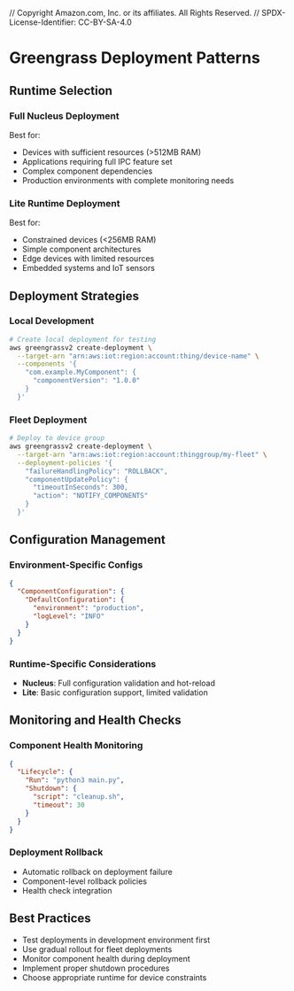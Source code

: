 // Copyright Amazon.com, Inc. or its affiliates. All Rights Reserved.
// SPDX-License-Identifier: CC-BY-SA-4.0

# Greengrass Deployment Patterns

## Runtime Selection

### Full Nucleus Deployment
Best for:
- Devices with sufficient resources (>512MB RAM)
- Applications requiring full IPC feature set
- Complex component dependencies
- Production environments with complete monitoring needs

### Lite Runtime Deployment  
Best for:
- Constrained devices (<256MB RAM)
- Simple component architectures
- Edge devices with limited resources
- Embedded systems and IoT sensors

## Deployment Strategies

### Local Development
```bash
# Create local deployment for testing
aws greengrassv2 create-deployment \
  --target-arn "arn:aws:iot:region:account:thing/device-name" \
  --components '{
    "com.example.MyComponent": {
      "componentVersion": "1.0.0"
    }
  }'
```

### Fleet Deployment
```bash
# Deploy to device group
aws greengrassv2 create-deployment \
  --target-arn "arn:aws:iot:region:account:thinggroup/my-fleet" \
  --deployment-policies '{
    "failureHandlingPolicy": "ROLLBACK",
    "componentUpdatePolicy": {
      "timeoutInSeconds": 300,
      "action": "NOTIFY_COMPONENTS"
    }
  }'
```

## Configuration Management

### Environment-Specific Configs
```json
{
  "ComponentConfiguration": {
    "DefaultConfiguration": {
      "environment": "production",
      "logLevel": "INFO"
    }
  }
}
```

### Runtime-Specific Considerations
- **Nucleus**: Full configuration validation and hot-reload
- **Lite**: Basic configuration support, limited validation

## Monitoring and Health Checks

### Component Health Monitoring
```json
{
  "Lifecycle": {
    "Run": "python3 main.py",
    "Shutdown": {
      "script": "cleanup.sh",
      "timeout": 30
    }
  }
}
```

### Deployment Rollback
- Automatic rollback on deployment failure
- Component-level rollback policies
- Health check integration

## Best Practices
- Test deployments in development environment first
- Use gradual rollout for fleet deployments
- Monitor component health during deployment
- Implement proper shutdown procedures
- Choose appropriate runtime for device constraints
